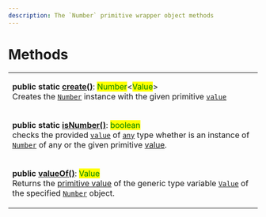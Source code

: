 ```yaml
---
description: The `Number` primitive wrapper object methods
---
```


# Methods

|                                                                                                                                                                                                                                                                                                                                                                                                                                                                                                                                                                    |
| ------------------------------------------------------------------------------------------------------------------------------------------------------------------------------------------------------------------------------------------------------------------------------------------------------------------------------------------------------------------------------------------------------------------------------------------------------------------------------------------------------------------------------------------------------------------ |
| <p><strong>public static</strong> <a href="static-create.md#number.create"><strong>create()</strong></a>: <mark style="color:green;">Number</mark>&#x3C;<mark style="color:green;">Value</mark>><br>Creates the <a href="broken-reference"><code>Number</code></a> instance with the given primitive <a href="static-create.md#value-value"><code>value</code></a></p>                                                                                                                                                                                             |
| <p><strong>public static</strong> <a href="static-isnumber.md#number.isnumber"><strong>isNumber()</strong></a>: <mark style="color:green;">boolean</mark><br><mark style="color:green;"></mark>checks the provided <a href="static-isnumber.md#value-any"><code>value</code></a> of <a href="https://www.typescriptlang.org/docs/handbook/basic-types.html#any"><code>any</code></a> type whether is an instance of <a href="broken-reference"><code>Number</code></a> of any or the given primitive <a href="static-isnumber.md#numbervalue-value">value</a>.</p> |
| <p><strong>public</strong> <a href="valueof.md#number.prototype.valueof"><strong>valueOf()</strong></a>: <mark style="color:green;">Value</mark><br><mark style="color:green;"></mark>Returns the <a href="https://developer.mozilla.org/en-US/docs/Web/JavaScript/Reference/Global_Objects/String/valueOf">primitive value</a> of the generic type variable <a href="../generic-type-variables.md#number-less-than-value-greater-than"><code>Value</code></a> of the specified <a href="./#number"><code>Number</code></a> object.</p>                            |

